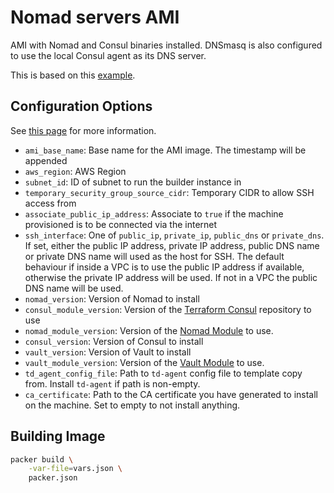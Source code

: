# Nomad servers AMI

AMI with Nomad and Consul binaries installed. DNSmasq is also configured to use the local
Consul agent as its DNS server.

This is based on this
[example](https://github.com/hashicorp/terraform-aws-nomad/tree/master/examples/nomad-consul-ami).

## Configuration Options

See [this page](https://www.packer.io/docs/templates/user-variables.html) for more information.

- `ami_base_name`: Base name for the AMI image. The timestamp will be appended
- `aws_region`: AWS Region
- `subnet_id`: ID of subnet to run the builder instance in
- `temporary_security_group_source_cidr`: Temporary CIDR to allow SSH access from
- `associate_public_ip_address`: Associate to `true` if the machine provisioned is to be connected
  via the internet
- `ssh_interface`: One of `public_ip`, `private_ip`, `public_dns` or `private_dns`. If set, either
  the public IP address, private IP address, public DNS name or private DNS name will used as the
  host for SSH. The default behaviour if inside a VPC is to use the public IP address if available,
  otherwise the private IP address will be used. If not in a VPC the public DNS name will be used.
- `nomad_version`: Version of Nomad to install
- `consul_module_version`: Version of the
  [Terraform Consul](https://github.com/hashicorp/terraform-aws-consul) repository to use
- `nomad_module_version`: Version of the
  [Nomad Module](https://github.com/hashicorp/terraform-aws-nomad) to use.
- `consul_version`: Version of Consul to install
- `vault_version`: Version of Vault to install
- `vault_module_version`: Version of the
  [Vault Module](https://github.com/hashicorp/terraform-aws-vault) to use.
- `td_agent_config_file`: Path to `td-agent` config file to template copy from. Install `td-agent`
  if path is non-empty.
- `ca_certificate`: Path to the CA certificate you have generated to install on the machine. Set to
  empty to not install anything.

## Building Image

```bash
packer build \
    -var-file=vars.json \
    packer.json
```
